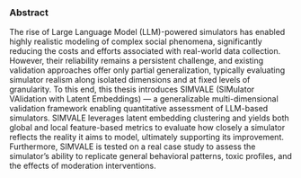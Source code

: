 ### Abstract
The rise of Large Language Model (LLM)-powered simulators has enabled highly realistic modeling of complex social phenomena, significantly reducing the costs and efforts associated with real-world data collection. However, their reliability remains a persistent challenge, and existing validation approaches offer only partial generalization, typically evaluating simulator realism along isolated dimensions and at fixed levels of granularity. To this end, this thesis introduces SIMVALE (SIMulator VAlidation with Latent Embeddings) — a generalizable multi-dimensional validation framework enabling quantitative assessment of LLM-based simulators. SIMVALE leverages latent embedding clustering and yields both global and local feature-based metrics to evaluate how closely a simulator reflects the reality it aims to model, ultimately supporting its improvement. Furthermore, SIMVALE is tested on a real case study to assess the simulator’s ability to replicate general behavioral patterns, toxic profiles, and the effects of moderation interventions.
